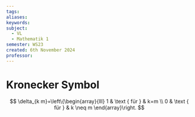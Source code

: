 ```yaml
---
tags: 
aliases: 
keywords: 
subject:
  - VL
  - Mathematik 1
semester: WS23
created: 6th November 2024
professor:
---
```

 
# Kronecker Symbol

$$
\delta_{k m}=\left\{\begin{array}{lll}
1 & \text { für } & k=m \\
0 & \text { für } & k \neq m
\end{array}\right.
$$